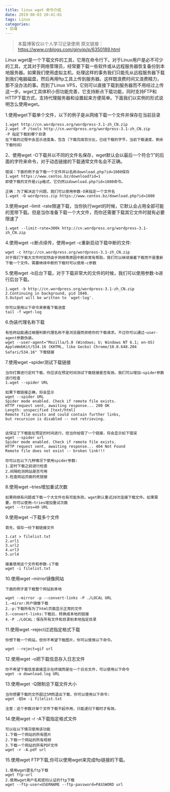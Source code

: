 ```yaml
---
title: linux wget 命令介绍
date: 2019-06-03 20:41:01
tags: Linux
categories: 
- 后端
---
```



>本篇博客仅以个人学习记录使用
>原文链接：https://www.cnblogs.com/ginvip/p/6350189.html

Linux wget是一个下载文件的工具，它用在命令行下。对于Linux用户是必不可少的工具，尤其对于网络管理员，经常要下载一些软件或从远程服务器恢复备份到本地服务器。如果我们使用虚拟主机，处理这样的事务我们只能先从远程服务器下载到我们电脑磁盘，然后再用ftp工具上传到服务器。这样既浪费时间又浪费精力，那不没办法的事。而到了Linux VPS，它则可以直接下载到服务器而不用经过上传这一步。wget工具体积小但功能完善，它支持断点下载功能，同时支持FTP和HTTP下载方式，支持代理服务器和设置起来方便简单。下面我们以实例的形式说明怎么使用wget。

1.使用wget下载单个文件，以下的例子是从网络下载一个文件并保存在当前目录
```
1.wget http://cn.wordpress.org/wordpress-3.1-zh_CN.zip
2.wget -P /tools http://cn.wordpress.org/wordpress-3.1-zh_CN.zip
-P 指定下载到哪个目录
在下载的过程中会显示进度条，包含（下载完成百分比，已经下载的字节，当前下载速度，剩余下载时间）
```
2、使用wget -O下载并以不同的文件名保存，wget默认会以最后一个符合”/”的后面的字符来命令，对于动态链接的下载通常文件名会不正确。
```
错误：下面的例子会下载一个文件并以名称download.php?id=1080保存
1.wget https://www.centos.bz/download?id=1
即使下载的文件是zip格式，它仍然以download.php?id=1080命令。
```
```
正确：为了解决这个问题，我们可以使用参数-O来指定一个文件名
1.wget -O wordpress.zip https://www.centos.bz/download.php?id=1080
```
3.使用wget –limit -rate限速下载，当你执行wget的时候，它默认会占用全部可能的宽带下载。但是当你准备下载一个大文件，而你还需要下载其它文件时就有必要限速了
```
1.wget --limit-rate=300k http://cn.wordpress.org/wordpress-3.1-zh_CN.zip
```
4.使用wget -c断点续传，使用wget -c重新启动下载中断的文件:
```
wget -c http://cn.wordpress.org/wordpress-3.1-zh_CN.zip
对于我们下载大文件时突然由于网络等原因中断非常有帮助，我们可以继续接着下载而不是重新下载一个文件。需要继续中断的下载时可以使用-c参数
```
5.使用wget -b后台下载，对于下载非常大的文件的时候，我们可以使用参数-b进行后台下载。
```
1.wget -b http://cn.wordpress.org/wordpress-3.1-zh_CN.zip
2.Continuing in background, pid 1840.
3.Output will be written to `wget-log'.

你可以使用以下命令来察看下载进度
tail -f wget-log
```

6.伪装代理名称下载
```
有些网站能通过根据判断代理名称不是浏览器而拒绝你的下载请求。不过你可以通过–user-agent参数伪装。
wget --user-agent="Mozilla/5.0 (Windows; U; Windows NT 6.1; en-US) AppleWebKit/534.16 (KHTML, like Gecko) Chrome/10.0.648.204 Safari/534.16" 下载链接
```
7.使用wget –spider测试下载链接
```
当你打算进行定时下载，你应该在预定时间测试下载链接是否有效。我们可以增加–spider参数进行检查
1.wget --spider URL

如果下载链接正确，将会显示
wget --spider URL
Spider mode enabled. Check if remote file exists.
HTTP request sent, awaiting response... 200 OK
Length: unspecified [text/html]
Remote file exists and could contain further links,
but recursion is disabled -- not retrieving.


这保证了下载能在预定的时间进行，但当你给错了一个链接，将会显示如下错误
wget --spider url
Spider mode enabled. Check if remote file exists.
HTTP request sent, awaiting response... 404 Not Found
Remote file does not exist -- broken link!!!

你可以在以下几种情况下使用spider参数:
1.定时下载之前进行检查
2.间隔检测网站是否可用
3.检查网站页面的死链接
```
8.使用wget –tries增加重试次数
```
如果网络有问题或下载一个大文件也有可能失败。wget默认重试20次连接下载文件。如果需要，你可以使用–tries增加重试次数
wget --tries=40 URL
```
9.使用wget -i下载多个文件
```
首先，保存一份下载链接文件

1.cat > filelist.txt
2.url1
3.url2
4.url3
5.url4

接着使用这个文件和参数-i下载
wget -i filelist.txt
```
10.使用wget –mirror镜像网站
```
下面的例子是下载整个网站到本地

wget --mirror -p --convert-links -P ./LOCAL URL
1.–miror:开户镜像下载
2.-p:下载所有为了html页面显示正常的文件
3.–convert-links:下载后，转换成本地的链接
4.-P ./LOCAL：保存所有文件和目录到本地指定目录
```
11.使用wget –reject过滤指定格式下载
```
你想下载一个网站，但你不希望下载图片，你可以使用以下命令。

wget --reject=gif url
```
12.使用wget -o把下载信息存入日志文件
```
你不希望下载信息直接显示在终端而是在一个日志文件，可以使用以下命令
wget -o download.log URL
```
13.使用wget -Q限制总下载文件大小
```
当你想要下载的文件超过5M而退出下载，你可以使用以下命令:
wget -Q5m -i filelist.txt

注意：这个参数对单个文件下载不起作用，只能递归下载时才有效。
```
14.使用wget -r -A下载指定格式文件
```
可以在以下情况使用该功能
1.下载一个网站的所有图片
2.下载一个网站的所有视频
3.下载一个网站的所有PDF文件
wget -r -A.pdf url
```
15.使用wget FTP下载,你可以使用wget来完成ftp链接的下载。
```
1.使用wget匿名ftp下载
wget ftp-url
2.使用wget用户名和密码认证的ftp下载
wget --ftp-user=USERNAME --ftp-password=PASSWORD url
```

